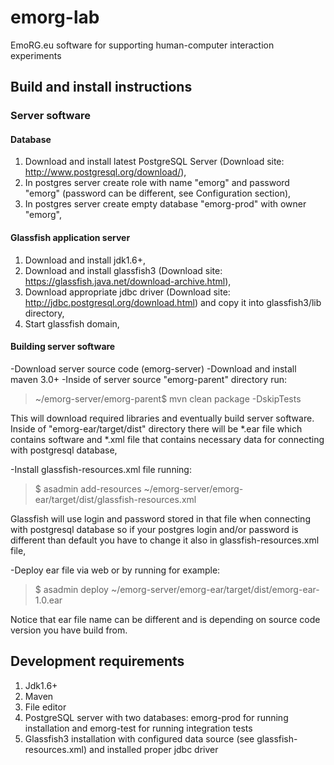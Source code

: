 # emorg-lab #
EmoRG.eu software for supporting human-computer interaction experiments

## Build and install instructions ##

### Server software ###

#### Database ####
1. Download and install latest PostgreSQL Server (Download site: http://www.postgresql.org/download/),
2. In postgres server create role with name "emorg" and password "emorg" (password can be different, see Configuration section),
3. In postgres server create empty database "emorg-prod" with owner "emorg",

#### Glassfish application server ####
1. Download and install jdk1.6+,
2. Download and install glassfish3 (Download site: https://glassfish.java.net/download-archive.html),
3. Download appropriate jdbc driver (Download site: http://jdbc.postgresql.org/download.html) and copy it into glassfish3/lib directory,
4. Start glassfish domain,

#### Building server software ####
-Download server source code (emorg-server)
-Download and install maven 3.0+
-Inside of server source "emorg-parent" directory run:
> ~/emorg-server/emorg-parent$ mvn clean package -DskipTests

This will download required libraries and eventually build server software. Inside of "emorg-ear/target/dist" directory
there will be *.ear file which contains software and *.xml file that contains necessary data for connecting with
postgresql database,

-Install glassfish-resources.xml file running:
> $ asadmin add-resources ~/emorg-server/emorg-ear/target/dist/glassfish-resources.xml

Glassfish will use login and password stored in that file when connecting with postgresql database so if your postgres
login and/or password is different than default you have to change it also in glassfish-resources.xml file,

-Deploy ear file via web or by running for example:
> $ asadmin deploy ~/emorg-server/emorg-ear/target/dist/emorg-ear-1.0.ear

Notice that ear file name can be different and is depending on source code version you have build from.

## Development requirements ##
1. Jdk1.6+
2. Maven
3. File editor
4. PostgreSQL server with two databases: emorg-prod for running installation and emorg-test for running integration tests
5. Glassfish3 installation with configured data source (see glassfish-resources.xml) and installed proper jdbc driver